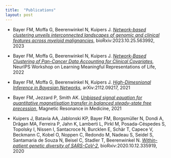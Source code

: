 ```yaml
---
title:  "Publications"
layout: post
---
```


* Bayer FM, Moffa G, Beerenwinkel N, Kuipers J. [*Network-based clustering unveils interconnected landscapes of genomic and clinical features across myeloid malignancies*](https://www.biorxiv.org/content/10.1101/2023.10.25.563992v1), bioRxiv:2023.10.25.563992, 2023

* Bayer FM, Moffa G, Beerenwinkel N, Kuipers J. [*Network-Based Clustering of Pan-Cancer Data Accounting for Clinical Covariates*](https://openreview.net/pdf?id=mnvPgQTt2Xs), NeurIPS Workshop on Learning Meaningful Representations of Life, 2022

* Bayer FM, Moffa G, Beerenwinkel N, Kuipers J. [*High-Dimesnional Inference in Bayesian Networks*](https://arxiv.org/abs/2112.09217), arXiv:2112.09217, 2021

* Bayer FM, Jezzard P, Smith AK. [*Unbiased signal equation for quantitative magnetisation transfer in balanced steady-state free precession*](https://onlinelibrary.wiley.com/doi/10.1002/mrm.28940), Magnetic Resonance in Medicine, 2021

* Kuipers J, Batavia AA, Jablonski KP, Bayer FM, Borgsmüller N, Dondi A, Drăgan MA, Ferreira P, Jahn K, Lamberti L, Pirkl M, Posada-Céspedes S, Topolsky I, Nissen I, Santacroce N, Burcklen E, Schär T, Capece V, Beckmann C, Kobel O, Noppen C, Redondo M, Nadeau S, Seidel S, Santamaria de Souza N, Beisel C, Stadler T, Beerenwinkel N. [*Within-patient genetic diversity of SARS-CoV-2*](https://doi.org/10.1101/2020.10.12.335919), bioRxiv:2020.10.12.335919, 2020
